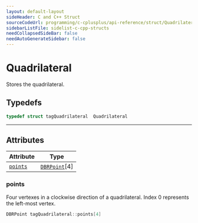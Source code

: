 ```yaml
---
layout: default-layout
sideHeader: C and C++ Struct
sourceCodeUrl: programming/c-cplusplus/api-reference/struct/Quadrilateral.md
sidebarListFile: sidelist-c-cpp-structs
needCollapsedSideBar: false
needAutoGenerateSidebar: false
---
```



# Quadrilateral
Stores the quadrilateral.  

## Typedefs

```cpp
typedef struct tagQuadrilateral  Quadrilateral 
```  
  
---
  

## Attributes
  
| Attribute | Type |
|---------- | ---- |
| [`points`](#points) | [`DBRPoint`](DBRPoint.md)[4] |


### points
Four vertexes in a clockwise direction of a quadrilateral. Index 0 represents the left-most vertex. 
```cpp
DBRPoint tagQuadrilateral::points[4]
```



